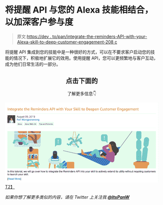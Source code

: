 # 将提醒 API 与您的 Alexa 技能相结合，以加深客户参与度

> 原文:[https://dev . to/pan/integrate-the-reminders-API-with-your-Alexa-skill-to-deep-customer-engagement-208 c](https://dev.to/pan/integrate-the-reminders-api-with-your-alexa-skill-to-deepen-customer-engagement-208c)

将提醒 API 集成到您的技能中是一种很好的方式，可以在不要求客户启动您的技能的情况下，积极地扩展它的效用。使用提醒 API，您可以更频繁地与客户互动，成为他们日常生活的一部分。

<center>

## 点击下面的
了解更多信息👇

</center>

[![Click to see more](img/915361dfd3e37b1eb1fdc393bf4f4f9e.png)T2】](https://developer.amazon.com/blogs/alexa/post/2b4de691-9cad-4c82-86e0-98e674786742/integrate-the-reminders-api-with-your-skill-to-deepen-customer-engagement1)

*如果你想了解更多类似的内容，请在 Twitter 上关注我 **[@ItsPanW](https://twitter.com/itspanw)***